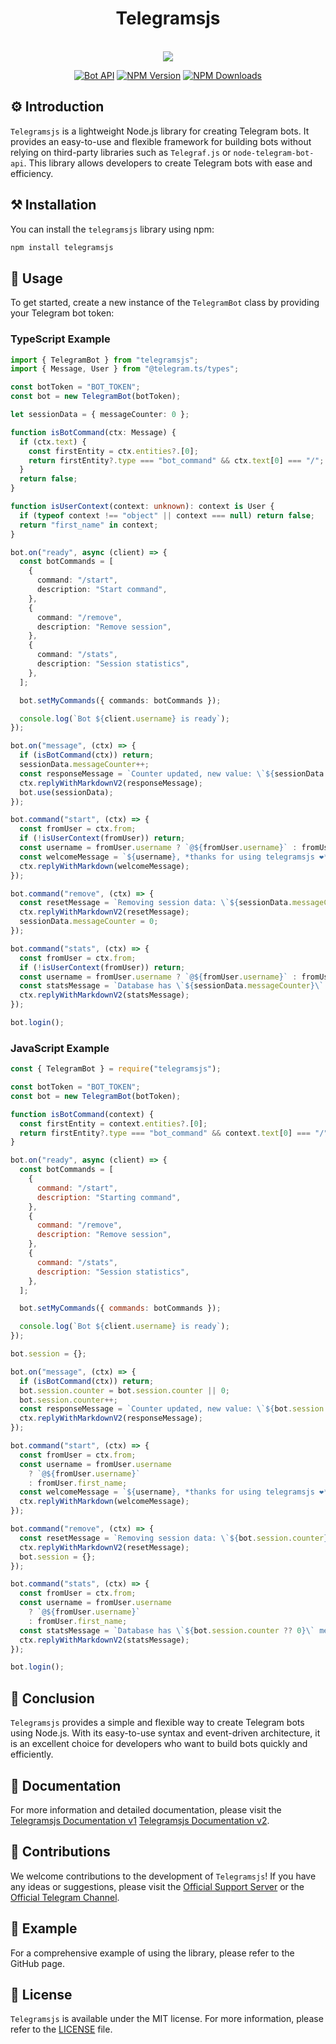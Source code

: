 <div align="center">
  <h1>Telegramsjs</h1><br>
  <img src="https://raw.githubusercontent.com/Sempai-07/Telegramsjs/main/docs/avatar.png"><br>

[![Bot API](https://img.shields.io/badge/Bot%20API-v.6.9-00aced.svg?style=flat-square&logo=telegram)](https://core.telegram.org/bots/api)
[![NPM Version](https://img.shields.io/npm/v/telegramsjs.svg?maxAge=3600)](https://www.npmjs.com/package/telegramsjs)
[![NPM Downloads](https://img.shields.io/npm/dt/telegramsjs.svg?maxAge=3600)](https://www.npmjs.com/package/telegramsjs)

</div>

## ⚙️ Introduction

`Telegramsjs` is a lightweight Node.js library for creating Telegram bots. It provides an easy-to-use and flexible framework for building bots without relying on third-party libraries such as `Telegraf.js` or `node-telegram-bot-api`. This library allows developers to create Telegram bots with ease and efficiency.

## ⚒️ Installation

You can install the `telegramsjs` library using npm:

```sh
npm install telegramsjs
```

## 📙 Usage

To get started, create a new instance of the `TelegramBot` class by providing your Telegram bot token:

### TypeScript Example

```typescript
import { TelegramBot } from "telegramsjs";
import { Message, User } from "@telegram.ts/types";

const botToken = "BOT_TOKEN";
const bot = new TelegramBot(botToken);

let sessionData = { messageCounter: 0 };

function isBotCommand(ctx: Message) {
  if (ctx.text) {
    const firstEntity = ctx.entities?.[0];
    return firstEntity?.type === "bot_command" && ctx.text[0] === "/";
  }
  return false;
}

function isUserContext(context: unknown): context is User {
  if (typeof context !== "object" || context === null) return false;
  return "first_name" in context;
}

bot.on("ready", async (client) => {
  const botCommands = [
    {
      command: "/start",
      description: "Start command",
    },
    {
      command: "/remove",
      description: "Remove session",
    },
    {
      command: "/stats",
      description: "Session statistics",
    },
  ];

  bot.setMyCommands({ commands: botCommands });

  console.log(`Bot ${client.username} is ready`);
});

bot.on("message", (ctx) => {
  if (isBotCommand(ctx)) return;
  sessionData.messageCounter++;
  const responseMessage = `Counter updated, new value: \`${sessionData.messageCounter}\``;
  ctx.replyWithMarkdownV2(responseMessage);
  bot.use(sessionData);
});

bot.command("start", (ctx) => {
  const fromUser = ctx.from;
  if (!isUserContext(fromUser)) return;
  const username = fromUser.username ? `@${fromUser.username}` : fromUser.first_name;
  const welcomeMessage = `${username}, *thanks for using telegramsjs ❤️*`;
  ctx.replyWithMarkdown(welcomeMessage);
});

bot.command("remove", (ctx) => {
  const resetMessage = `Removing session data: \`${sessionData.messageCounter}\``;
  ctx.replyWithMarkdownV2(resetMessage);
  sessionData.messageCounter = 0;
});

bot.command("stats", (ctx) => {
  const fromUser = ctx.from;
  if (!isUserContext(fromUser)) return;
  const username = fromUser.username ? `@${fromUser.username}` : fromUser.first_name;
  const statsMessage = `Database has \`${sessionData.messageCounter}\` messages from ${username}`;
  ctx.replyWithMarkdownV2(statsMessage);
});

bot.login();
```

### JavaScript Example

```javascript
const { TelegramBot } = require("telegramsjs");

const botToken = "BOT_TOKEN";
const bot = new TelegramBot(botToken);

function isBotCommand(context) {
  const firstEntity = context.entities?.[0];
  return firstEntity?.type === "bot_command" && context.text[0] === "/";
}

bot.on("ready", async (client) => {
  const botCommands = [
    {
      command: "/start",
      description: "Starting command",
    },
    {
      command: "/remove",
      description: "Remove session",
    },
    {
      command: "/stats",
      description: "Session statistics",
    },
  ];

  bot.setMyCommands({ commands: botCommands });

  console.log(`Bot ${client.username} is ready`);
});

bot.session = {};

bot.on("message", (ctx) => {
  if (isBotCommand(ctx)) return;
  bot.session.counter = bot.session.counter || 0;
  bot.session.counter++;
  const responseMessage = `Counter updated, new value: \`${bot.session.counter}\``;
  ctx.replyWithMarkdownV2(responseMessage);
});

bot.command("start", (ctx) => {
  const fromUser = ctx.from;
  const username = fromUser.username
    ? `@${fromUser.username}`
    : fromUser.first_name;
  const welcomeMessage = `${username}, *thanks for using telegramsjs ❤️*`;
  ctx.replyWithMarkdown(welcomeMessage);
});

bot.command("remove", (ctx) => {
  const resetMessage = `Removing session data: \`${bot.session.counter}\``;
  ctx.replyWithMarkdownV2(resetMessage);
  bot.session = {};
});

bot.command("stats", (ctx) => {
  const fromUser = ctx.from;
  const username = fromUser.username
    ? `@${fromUser.username}`
    : fromUser.first_name;
  const statsMessage = `Database has \`${bot.session.counter ?? 0}\` messages from ${username}`;
  ctx.replyWithMarkdownV2(statsMessage);
});

bot.login();
```

## 🎃 Conclusion

`Telegramsjs` provides a simple and flexible way to create Telegram bots using Node.js. With its easy-to-use syntax and event-driven architecture, it is an excellent choice for developers who want to build bots quickly and efficiently.

## 📖 Documentation

For more information and detailed documentation, please visit the [Telegramsjs Documentation v1](https://docs-telegramsjs.surge.sh/) [Telegramsjs Documentation v2](https://telegramsjs-dev.surge.sh/).

## 🎒 Contributions

We welcome contributions to the development of `Telegramsjs`! If you have any ideas or suggestions, please visit the [Official Support Server](https://discord.gg/j8G7jhHMbs) or the [Official Telegram Channel](https://t.me/sempaika_telegrams_js).

## 📒 Example

For a comprehensive example of using the library, please refer to the GitHub page.

## 🧾 License

`Telegramsjs` is available under the MIT license. For more information, please refer to the [LICENSE](https://github.com/Sempai-07/Telegramsjs/blob/main/LICENSE) file.

